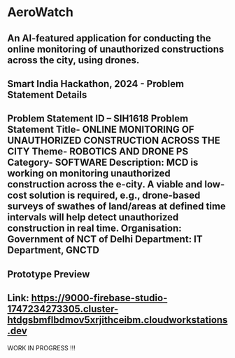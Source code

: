 # AeroWatch
An AI-featured application for conducting the online monitoring of unauthorized constructions across the city, using drones.
---
## Smart India Hackathon, 2024 - Problem Statement Details

Problem Statement ID – SIH1618
Problem Statement Title- ONLINE MONITORING OF UNAUTHORIZED CONSTRUCTION ACROSS THE CITY
Theme- ROBOTICS AND DRONE
PS Category- SOFTWARE
Description: MCD is working on monitoring unauthorized construction across the e-city. A viable and low-cost solution is required, e.g., drone-based surveys of swathes of land/areas at defined time intervals will help detect unauthorized construction in real time.
Organisation: Government of NCT of Delhi
Department: IT Department, GNCTD
---
## Prototype Preview
Link: https://9000-firebase-studio-1747234273305.cluster-htdgsbmflbdmov5xrjithceibm.cloudworkstations.dev
---
WORK IN PROGRESS !!!
